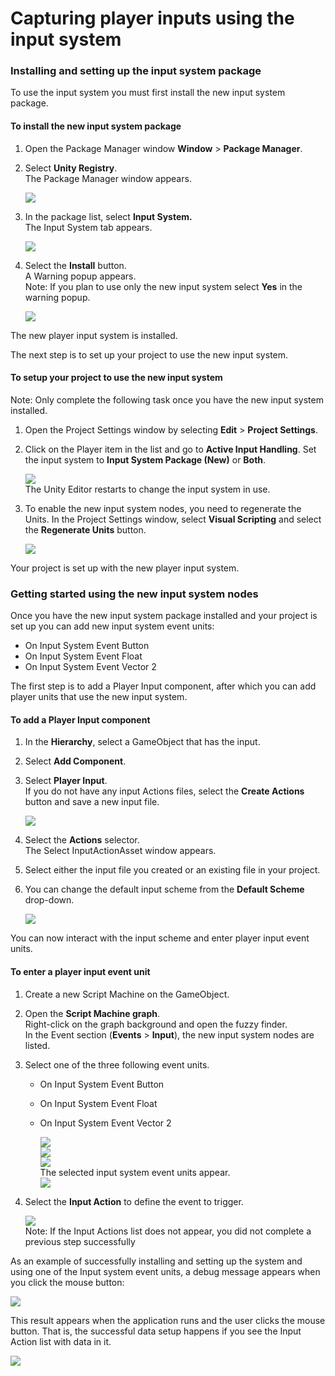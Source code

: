 # Capturing player inputs using the input system

### Installing and setting up the input system package

To use the input system you must first install the new input system package.

#### To install the new input system package

1. Open the Package Manager window **Window** > **Package Manager**.

2. Select **Unity Registry**.</br>
   The Package Manager window appears.

   ![](images/vs-capturing-player-inputs-new-1-unit-registry.png)

   

3. In the package list, select **Input System.**</br>
   The Input System tab appears.

   ![](images/vs-capturing-player-inputs-new-2-package-manager.png)
   
4. Select the **Install** button.</br>
   A Warning popup appears.</br>
   Note: If you plan to use only the new input system select **Yes** in the warning popup.</br>
   
   
   ![](images/vs-capturing-player-inputs-new-3-warning.png)



The new player input system is installed.

The next step is to set up your project to use the new input system.



#### To setup your project to use the new input system

Note: Only complete the following task once you have the new input system installed.

1. Open the Project Settings window by selecting **Edit** > **Project Settings**.
2. Click on the Player item in the list and go to **Active Input Handling**. Set the input system to **Input System Package (New)** or **Both**. </br>


   ![](images/vs-capturing-player-inputs-new-4-input-player-settings.png)</br>
   The Unity Editor restarts to change the input system in use. 
3. To enable the new input system nodes, you need to regenerate the Units. In the Project Settings window, select **Visual Scripting** and select the **Regenerate Units** button.</br>


   ![](images/vs-capturing-player-inputs-new-5-regenerate-units.png)



Your project is set up with the new player input system.

### Getting started using the new input system nodes

Once you have the new input system package installed and your project is set up you can add new input system event units:

- On Input System Event Button
- On Input System Event Float
- On Input System Event Vector 2



The first step is to add a Player Input component, after which you can add player units that use the new input system.



#### To add a Player Input component

1. In the **Hierarchy**, select a GameObject that has the input.
2. Select **Add Component**.
3. Select **Player Input**.</br>
   If you do not have any input Actions files, select the **Create Actions** button and save a new input file. </br>
   
   
   ![](images/vs-capturing-player-inputs-new-6-create-action.png)
4. Select the **Actions** selector. </br>
   The Select InputActionAsset window appears.
5. Select either the input file you created or an existing file in your project.
6. You can change the default input scheme from the **Default Scheme** drop-down.</br>


   ![](images/vs-capturing-player-inputs-new-7-keyboard-mouse.png)



You can now interact with the input scheme and enter player input event units.



#### To enter a player input event unit

1. Create a new Script Machine on the GameObject.
2. Open the **Script Machine graph**.</br>
   Right-click on the graph background and open the fuzzy finder.</br>
   In the Event section (**Events** > **Input**), the new input system nodes are listed.
3. Select one of the three following event units.</br>
   - On Input System Event Button
   - On Input System Event Float
   - On Input System Event Vector 2</br>

   
     ![](images/vs-capturing-player-inputs-new-8-first.png)</br>
     ![](images/vs-capturing-player-inputs-new-9-second.png)</br>
     ![](images/vs-capturing-player-inputs-new-10-third.png)</br>
     The selected input system event units appear.</br>
     ![](images/vs-capturing-player-inputs-new-11-onpressed.png)
4. Select the **Input Action** to define the event to trigger.</br>


   ![](images/vs-capturing-player-inputs-new-12-fire.png)</br>
   Note: If the Input Actions list does not appear, you did not complete a previous step successfully



As an example of successfully installing and setting up the system and using one of the Input system event units, a debug message appears when you click the mouse button: 

![](images/vs-capturing-player-inputs-new-13-debug.png)



This result appears when the application runs and the user clicks the mouse button. That is, the successful data setup happens if you see the Input Action list with data in it.

![](images/vs-capturing-player-inputs-new-14-console.png)


